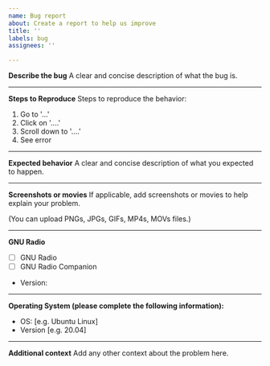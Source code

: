 ```yaml
---
name: Bug report
about: Create a report to help us improve
title: ''
labels: bug
assignees: ''

---
```


**Describe the bug**
A clear and concise description of what the bug is.

---
**Steps to Reproduce**
Steps to reproduce the behavior:
1. Go to '...'
2. Click on '....'
3. Scroll down to '....'
4. See error

---
**Expected behavior**
A clear and concise description of what you expected to happen.

---
**Screenshots or movies**
If applicable, add screenshots or movies to help explain your problem.

(You can upload PNGs, JPGs, GIFs, MP4s, MOVs files.)

---
**GNU Radio**
- [ ] GNU Radio
- [ ] GNU Radio Companion
- Version:

---
**Operating System (please complete the following information):**
 - OS: [e.g. Ubuntu Linux]
 - Version [e.g. 20.04]

---
**Additional context**
Add any other context about the problem here.
